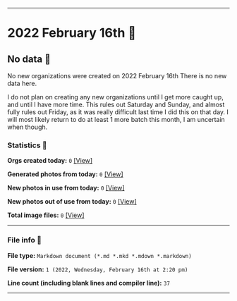 
***

# 2022 February 16th 📅

## No data 🚫

No new organizations were created on 2022 February 16th There is no new data here.

I do not plan on creating any new organizations until I get more caught up, and until I have more time. This rules out Saturday and Sunday, and almost fully rules out Friday, as it was really difficult last time I did this on that day. I will most likely return to do at least 1 more batch this month, I am uncertain when though.

<!-- I will (hopefully) be creating new organizations at some point later this month. At the moment, I have become overloaded, and need to take a break. The list keeps growing faster than I can catch up on it, and it would have taken 3+ more consecutive days of work, which I can't do right now. !-->

### Statistics 📝

**Orgs created today:** `0` [[View]](/NewOrgs/2022/02_February/README.md#february-16th-2022)

**Generated photos from today:** `0` [[View]](/OrganizationGraphics/ByDate/2022/02_February/16/Generated/)

**New photos in use from today:** `0` [[View]](/OrganizationGraphics/ByDate/2022/02_February/16/Used/)

**New photos out of use from today:** `0` [[View]](/OrganizationGraphics/ByDate/2022/02_February/16/Unused/)

**Total image files:** `0` [[View]](/OrganizationGraphics/ByDate/2022_February/16/)

***

### File info 📜

**File type:** `Markdown document (*.md *.mkd *.mdown *.markdown)`

**File version:** `1 (2022, Wednesday, February 16th at 2:20 pm)`

**Line count (including blank lines and compiler line):** `37`

***
